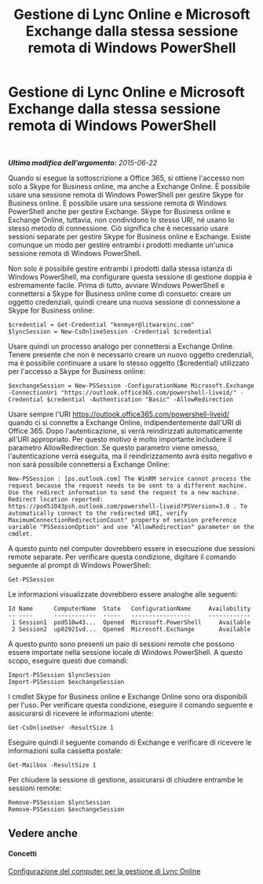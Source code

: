 ﻿---
title: Gestione di Lync Online e Microsoft Exchange dalla stessa sessione remota di Windows PowerShell
TOCTitle: Gestione di Lync Online e Microsoft Exchange dalla stessa sessione remota di Windows PowerShell
ms:assetid: 4eb4b5f0-f407-46bd-a2ac-a7ccbc387d51
ms:mtpsurl: https://technet.microsoft.com/it-it/library/Dn362787(v=OCS.15)
ms:contentKeyID: 56269902
ms.date: 08/24/2015
mtps_version: v=OCS.15
ms.translationtype: HT
---

# Gestione di Lync Online e Microsoft Exchange dalla stessa sessione remota di Windows PowerShell

 

_**Ultima modifica dell'argomento:** 2015-06-22_

Quando si esegue la sottoscrizione a Office 365, si ottiene l'accesso non solo a Skype for Business online, ma anche a Exchange Online. È possibile usare una sessione remota di Windows PowerShell per gestire Skype for Business online. È possibile usare una sessione remota di Windows PowerShell anche per gestire Exchange. Skype for Business online e Exchange Online, tuttavia, non condividono lo stesso URI, né usano lo stesso metodo di connessione. Ciò significa che è necessario usare sessioni separate per gestire Skype for Business online e Exchange. Esiste comunque un modo per gestire entrambi i prodotti mediante un'unica sessione remota di Windows PowerShell.

Non solo è possibile gestire entrambi i prodotti dalla stessa istanza di Windows PowerShell, ma configurare questa sessione di gestione doppia è estremamente facile. Prima di tutto, avviare Windows PowerShell e connettersi a Skype for Business online come di consueto: creare un oggetto credenziali, quindi creare una nuova sessione di connessione a Skype for Business online:

    $credential = Get-Credential "kenmyer@litwareinc.com"
    $lyncSession = New-CsOnlineSession -Credential $credential

Usare quindi un processo analogo per connettersi a Exchange Online. Tenere presente che non è necessario creare un nuovo oggetto credenziali, ma è possibile continuare a usare lo stesso oggetto ($credential) utilizzato per l'accesso a Skype for Business online:

    $exchangeSession = New-PSSession -ConfigurationName Microsoft.Exchange -ConnectionUri "https://outlook.office365.com/powershell-liveid/" -Credential $credential -Authentication "Basic" -AllowRedirection

Usare sempre l'URI https://outlook.office365.com/powershell-liveid/ quando ci si connette a Exchange Online, indipendentemente dall'URI di Office 365. Dopo l'autenticazione, si verrà reindirizzati automaticamente all'URI appropriato. Per questo motivo è molto importante includere il parametro AllowRedirection. Se questo parametro viene omesso, l'autenticazione verrà eseguita, ma il reindirizzamento avrà esito negativo e non sarà possibile connettersi a Exchange Online:

    New-PSSession : [ps.outlook.com] The WinRM service cannot process the request because the request needs to be sent to a different machine. Use the redirect information to send the request to a new machine.  Redirect location reported: https://pod51043psh.outlook.com/powershell-liveid?PSVersion=3.0 . To automatically connect to the redirected URI, verify  MaximumConnectionRedirectionCount" property of session preference variable "PSSessionOption" and use "AllowRedirection" parameter on the cmdlet.

A questo punto nel computer dovrebbero essere in esecuzione due sessioni remote separate. Per verificare questa condizione, digitare il comando seguente al prompt di Windows PowerShell:

    Get-PSSession

Le informazioni visualizzate dovrebbero essere analoghe alle seguenti:

    Id Name      ComputerName  State   ConfigurationName     Availability
    -- ----      ------------  -----   -----------------     ------------
     1 Session1  pod510w43...  Opened  Microsoft.PowerShell     Available
     2 Session2  up02921vd...  Opened  Microsoft.Exchange       Available

A questo punto sono presenti un paio di sessioni remote che possono essere importate nella sessione locale di Windows PowerShell. A questo scopo, eseguire questi due comandi:

    Import-PSSession $lyncSession
    Import-PSSession $exchangeSession

I cmdlet Skype for Business online e Exchange Online sono ora disponibili per l'uso. Per verificare questa condizione, eseguire il comando seguente e assicurarsi di ricevere le informazioni utente:

    Get-CsOnlineUser -ResultSize 1

Eseguire quindi il seguente comando di Exchange e verificare di ricevere le informazioni sulla cassetta postale:

    Get-Mailbox -ResultSize 1

Per chiudere la sessione di gestione, assicurarsi di chiudere entrambe le sessioni remote:

    Remove-PSSession $lyncSession
    Remove-PSSession $exchangeSession

## Vedere anche

#### Concetti

[Configurazione del computer per la gestione di Lync Online](configuring-your-computer-for-skype-for-business-online-management.md)

